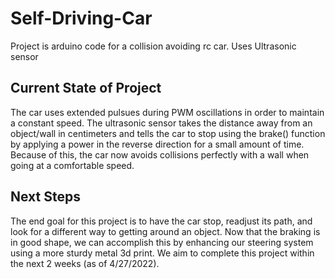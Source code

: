 # Self-Driving-Car
Project is arduino code for a collision avoiding rc car. Uses Ultrasonic sensor

## Current State of Project
The car uses extended pulsues during PWM oscillations in order to maintain a constant speed.
The ultrasonic sensor takes the distance away from an object/wall in centimeters and tells
the car to stop using the brake() function by applying a power in the reverse direction for
a small amount of time. Because of this, the car now avoids collisions perfectly with a wall
when going at a comfortable speed.

## Next Steps
The end goal for this project is to have the car stop, readjust its path, and look for a
different way to getting around an object. Now that the braking is in good shape, we can
accomplish this by enhancing our steering system using a more sturdy metal 3d print. We aim
to complete this project within the next 2 weeks (as of 4/27/2022).
